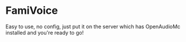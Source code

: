 # FamiVoice

Easy to use, no config, just put it on the server which has OpenAudioMc installed and you're ready to go!

